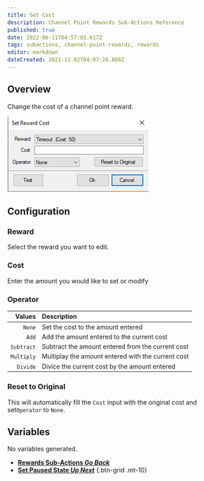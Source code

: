 ```yaml
---
title: Set Cost
description: Channel Point Rewards Sub-Actions Reference
published: true
date: 2022-06-11T04:57:03.617Z
tags: subactions, channel-point-rewards, rewards
editor: markdown
dateCreated: 2021-11-02T04:07:26.868Z
---
```


## Overview
Change the cost of a channel point reward.

![setcostpopup.png](/setcostpopup.png)

## Configuration
### Reward
Select the reward you want to edit.

### Cost
Enter the amount you would like to set or modify

### Operator
| Values | Description |
|-------:|:------------|
|`None`| Set the cost to the amount entered
|`Add`| Add the amount entered to the current cost
|`Subtract`| Subtract the amount entered from the current cost
|`Multiply`| Multiplay the amount entered with the current cost
|`Divide`| Divice the current cost by the amount entered

### Reset to Original
This will automatically fill the `Cost` input with the original cost and set`Operator` to `None`.

## Variables
No variables generated.


- [<i class="mdi mdi-chevron-left"></i>**Rewards Sub-Actions *Go Back***](/en/Sub-Actions/Rewards)
- [<i class="mdi mdi-twitch text--twitch"></i>**Set Paused State *Up Next***](/en/Sub-Actions/Rewards/Set-Paused-State)
{.btn-grid .mt-10}
